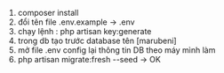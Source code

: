 1. composer install
2. đổi tên file .env.example -> .env
3. chạy lệnh : php artisan key:generate
4. trong db tạo trước database tên [marubeni]
5. mở file .env config lại thông tin DB theo máy mình làm
6. php artisan migrate:fresh --seed
-> OK